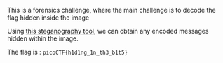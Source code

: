 This is a forensics challenge, where the main challenge is to decode the flag hidden inside the image 

Using [this steganography tool](https://stylesuxx.github.io/steganography/), we can obtain any encoded messages hidden within the image.

The flag is : `picoCTF{h1d1ng_1n_th3_b1t5}`